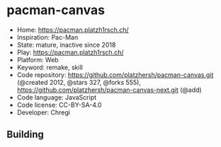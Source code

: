 # pacman-canvas

- Home: https://pacman.platzh1rsch.ch/
- Inspiration: Pac-Man
- State: mature, inactive since 2018
- Play: https://pacman.platzh1rsch.ch/
- Platform: Web
- Keyword: remake, skill
- Code repository: https://github.com/platzhersh/pacman-canvas.git (@created 2012, @stars 327, @forks 555), https://github.com/platzhersh/pacman-canvas-next.git (@add)
- Code language: JavaScript
- Code license: CC-BY-SA-4.0
- Developer: Chregi

## Building
